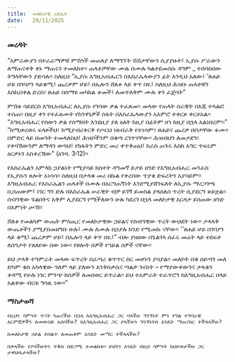 ```yaml
---
title:  መለኮታዊ ረድኤት
date:   20/11/2025
---
```


### መረዳት

“አምራውያን በተራራማዎቹ ምሽጎች መጠለያ ለማግኘት ሽሽታቸውን ሲያያዙት፤ ኢያሱ ሥራውን ለማጠናቀቅ ቀኑ ማጠሩን ተመለከተ፡፡ ጠላቶቻቸው ሙሉ በሙሉ ካልተደመሰሱ ዳግም _ ተሰባስበው ትግላቸውን ያድሳሉ፡፡ ስለዚህ “ኢያሱ እግዚአብሔርን በእስራኤላውያን ፊት እንዲህ አለው፤ 'ፀሐይ ሆይ በገባዖን ላይቁሚ፤ ጨረቃም ሆይ፤ በኤሎን ሸለቆ ላይ ቀጥ በዪ፤ ስለዚህ ሕዝቡ ጠላቶቹን እስኪበቀል ድረስ፣ ፀሐይ በሰማዩ መካከል ቆመች፤ ለመጥለቅም ሙሉ ቀን ፈጀባት”

ምሽቱ ሳይደርስ እግዚአብሔር ለኢያሱ የገባው ቃል ተፈጸመ፡፡ መላው የጠላት ሰራዊት በእጁ ተላልፎ ተሰጠ፡፡ በዚያ ቀን የተፈጸሙት የከንዋኔዎች ስፋት በእስራኤላውያን አእምሮ ተቀርጾ ቀርቶአል፡፡ “እግዚአብሔር የሰውን ቃል የሰማበት እንደዚያ ያለ ዕለት ከዚያ በፊትም ሆነ ከዚያ በኋላ አልነበረም፡፡” “ከሚወረወሩ ፍላጾችህ፣ ከሚያብረቀርቅ የጦርህ  ነጸብራቅ የተነሳም፣ ፀሐይና ጨረቃ በቦታቸው ቆሙ፡፡ በምድር ላይ በመዓት ተመላለስህ፤ ሕዝቦችንም በቁጣ ረገጥሃቸው፡፡ ሕዝብህን ለመታደግ፣ የቀባኸውንም ለማዳን ወጣህ፤ የክፋትን ምድር መሪ ቀጥቅጠህ፤ ከራስ ጠጉሩ እስከ እግር ጥፍሩም ዕርቃኑን አስቀረኸው" (ዕንባ. 3፡12)፡፡

የእስራኤልን አምላክ ኃያልነት የሚያሳይ ክስተት ዳግመኛ ይታይ ዘንድ የእግዚአብሔር መንፈስ የኢያሱን ጸሎት አነሳሳ፡፡ ስለዚህ በታላቁ መሪ በኩል የቀረበው ጥያቄ ድፍረትን አያሳይም፡፡ እግዚአብሔር የእስራኤልን ጠላቶች በሙሉ በአርግጠኝነት እንደሚያሸንፍለት ለኢያሱ ማረጋገጫ ቢሰጠውም፤ ነገር ግን ድሉ በእስራኤል ሠራዊት ብቻ ይገኝ ይመስል ያላሰለሰ ጥረት ሲያደርግ ቆይቷል፡፡ ሰብዓዊው ጉልበትና አቅም ሊያደርግ የሚችለውን ሁሉ ካደረገ በኋላ መለኮታዊ እርዳታ ይሰጠው ዘንድ በእምነት ጮኸ፡፡

ሸለቆ የመልካም ውጤት ምስጢር የመለኮታዊው ኃይልና የሰብዓዊው ጥረት ውህደት ነው፡፡ ታላላቅ ውጤቶችን ያሚያስመዘግቡ ሁሉ፤ ሙሉ ለሙሉ በኃያሉ ከንድ የሚመኩ ናቸው፡፡ ''ፀሐይ ሆይ በገባዖን ላይ ቁሚ፤ ጨረቃም ሆይ፤ በኤሎን ላይ ቀጥ በዪ፤” ብሎ ያዘዘው በጌልገላ ሰፈሩ መሬት ላይ ተደፍቶ ለሰዓታት የጸለየው ሰው ነው፡፡ የፀሎት ሰዎች የኀይል ሰዎች ናቸው፡፡

ይህ ታላቅ ተዓምራት መላው ፍጥረት በፈጣሪ ቁጥጥር ስር መሆኑን ያሳያል፡፡ መለኮት በቁ ሰይጣን መለ ድካም ቁስ አካላዊው ዓለም ላይ ያለውን እንቅስቃሴና ጣልቃ ገብነት – የማያውቀውንና ታላቁን ቀዳሚ የሁሉ ነገር ምንጭ ከሰዎች ለመሰወር ይጥራል፡፡ ይህ ተአምራት ተፈጥሮን ከእግዚአብሔር በላይ አልቀው ብርቱ ግሳጼ ነው፡፡” 

### ማስታወሻ

`የዚህን ሳምንት ጥናት ካጠናችሁ በኋላ ከእግዚአብሔር ጋር ባላችሁ ግንኙነት ምን የግል ተግባራዊ እርምጃዎችን ለመውሰድ አሰባችሁ? ከእግዚአብሔር ጋር ያላችሁን ግንኙነትስ እንዴት ማጠናከር ትችላላችሁ?`

`ከመለኮታዊ ኃይል ይበልጥ ለመጠቀም እንዴት መማር ትችላላችሁ?`

`በቃላችሁ የያዛችሁትን ጥቅስ በድጋሚ ተመልከቱ። ይህንን እንዴት በዚህ ሳምንት ከህይወታችሁ ጋር ታዋህዱታላችሁ?`